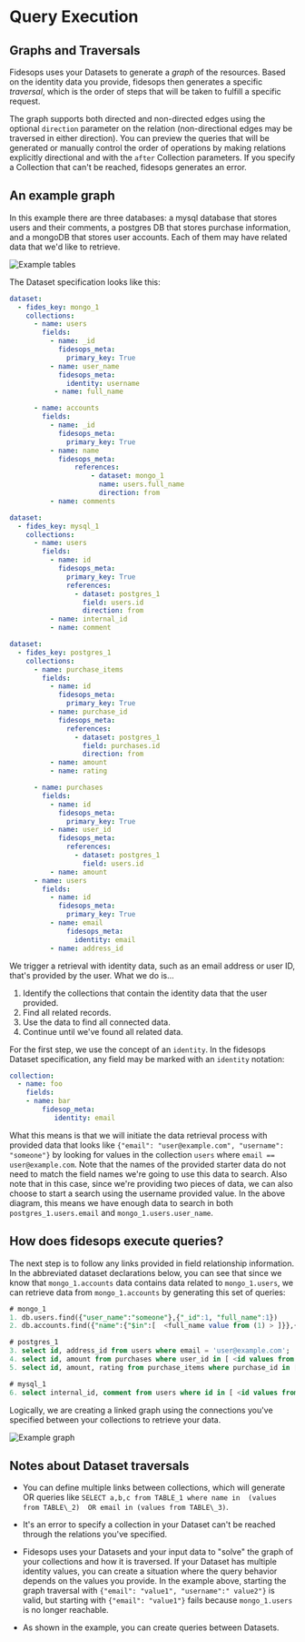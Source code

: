 # Query Execution

## Graphs and Traversals

Fidesops uses your Datasets to generate a _graph_ of the resources. Based on the identity data you provide, fidesops then generates a specific _traversal_, which is the order of steps that will be taken to fulfill a specific request. 

The graph supports both directed and non-directed edges using the optional `direction` parameter on the relation (non-directional edges may be traversed in either direction). You can preview the queries that will be generated or manually control the order of operations by making relations explicitly directional and with the `after` Collection parameters. If you specify a Collection that can't be reached, fidesops generates an error.

## An example graph

In this example there are three databases: a mysql database that stores users and their comments, a postgres DB that stores purchase information, and a mongoDB that stores user accounts. Each of them may have related data that we'd like to retrieve.

![Example tables](../img/traversal_tables.png "Example tables")

The Dataset specification looks like this:

``` yaml
dataset:
  - fides_key: mongo_1
    collections:
      - name: users
        fields:
          - name: _id
            fidesops_meta:
              primary_key: True
          - name: user_name
            fidesops_meta:
              identity: username
           - name: full_name

      - name: accounts
        fields:
          - name: _id
            fidesops_meta:
              primary_key: True
          - name: name
            fidesops_meta:
                references:
                    - dataset: mongo_1
                      name: users.full_name
                      direction: from
          - name: comments
```

``` yaml
dataset:
  - fides_key: mysql_1
    collections:
      - name: users
        fields:
          - name: id
            fidesops_meta:
              primary_key: True
              references:
                - dataset: postgres_1
                  field: users.id
                  direction: from
          - name: internal_id
          - name: comment
```

``` yaml
dataset:
  - fides_key: postgres_1
    collections:
      - name: purchase_items
        fields:
          - name: id
            fidesops_meta:
              primary_key: True
          - name: purchase_id
            fidesops_meta:
              references:
                - dataset: postgres_1
                  field: purchases.id
                  direction: from
          - name: amount
          - name: rating

      - name: purchases
        fields:
          - name: id
            fidesops_meta:
              primary_key: True
          - name: user_id
            fidesops_meta:
              references:
                - dataset: postgres_1
                  field: users.id
          - name: amount
      - name: users
        fields:
          - name: id
            fidesops_meta:
              primary_key: True
          - name: email
              fidesops_meta:
                identity: email
          - name: address_id
```

We trigger a retrieval with identity data, such as an email address or user ID, that's provided by the user. What we do is... 

1. Identify the collections that contain the identity data that the user provided.
2. Find all related records.
3. Use the data to find all connected data.
4. Continue until we've found all related data.

For the first step, we use the concept of an `identity`. In the fidesops Dataset specification, any field may be marked with an `identity` notation:

``` yaml
collection:
  - name: foo
    fields:
    - name: bar
        fidesop_meta:
           identity: email 
```

What this means is that we will initiate the data retrieval process with provided data that looks like 
`{"email": "user@example.com", "username": "someone"}` by looking for values in the collection `users` where `email == user@example.com`.  Note that the names of the provided starter data do not need to match the field names we're going to use this data to search. Also note that in this case, since we're providing two pieces of data,  we can also choose to start a search using the username provided value. In the above diagram, this means we have enough data to search in both `postgres_1.users.email` and `mongo_1.users.user_name`. 


## How does fidesops execute queries?

The next step is to follow any links provided in field relationship information. In the abbreviated dataset declarations below, you can see that since we know that `mongo_1.accounts` data contains data related to `mongo_1.users`, we can retrieve data from `mongo_1.accounts` by generating this set of queries:

``` sql
# mongo_1
1. db.users.find({"user_name":"someone"},{"_id":1, "full_name":1}) 
2. db.accounts.find({"name":{"$in":[  <full_name value from (1) > ]}},{"_id":1, "comments":1})

# postgres_1
3. select id, address_id from users where email = 'user@example.com';
4. select id, amount from purchases where user_id in [ <id values from (3) >] 
5. select id, amount, rating from purchase_items where purchase_id in [ <id values from (4)> ]

# mysql_1
6. select internal_id, comment from users where id in [ <id values from (3) >]
```


Logically, we are creating a linked graph using the connections you've specified between your collections to retrieve your data. 

![Example graph](../img/traversal_graph.png "Example graph")

## Notes about Dataset traversals 

* You can define multiple links between collections, which will generate OR queries like `SELECT a,b,c from TABLE_1 where name in  (values from TABLE\_2)  OR email in (values from TABLE\_3)`. 
	
* It's an error to specify a collection in your Dataset can't be reached through the relations you've specified.

	
* Fidesops uses your Datasets and your input data to "solve" the graph of your collections and how it is traversed. If your Dataset has multiple identity values, you can create a situation where the query behavior depends on the values you provide. In the example above, starting the graph traversal with `{"email": "value1", "username":" value2"}` is valid, but starting with  `{"email": "value1"}` fails because `mongo_1.users` is no longer reachable.
	
* As shown in the example, you can create queries between Datasets.

